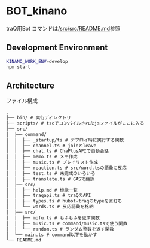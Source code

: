 # BOT_kinano

traQ用Bot
コマンドは[/src/src/README.md](src/src/README.md)参照

## Development Environment

```bash
KINANO_WORK_ENV=develop
npm start
```

## Architecture

ファイル構成

```txt
.
├── bin/ # 実行ディレクトリ
├── scripts/ # tscでコンパイルされたjsファイルがここに入る
├── src/
│  ├── command/
│  │  ├── _startup/ts # デプロイ時に実行する関数
│  │  ├── channel.ts # joinとleave
│  │  ├── chat.ts # ChaPlusAPIで自動会話
│  │  ├── memo.ts # メモ作成
│  │  ├── music.ts # プレイリスト作成
│  │  ├── reaction.ts # src/word.tsの語彙に反応
│  │  ├── test.ts # 未完成のいろいろ
│  │  ├── translate.ts # GASで翻訳
│  ├── src/
│  │  ├── help.md # 機能一覧
│  │  ├── traqapi.ts # traQのAPI
│  │  ├── types.ts # hubot-traqのtypeを直打ち
│  │  └── words.ts # 反応語彙を格納
│  ├── src/
│  │  ├── mofu.ts # もふもふを返す関数
│  │  ├── music.ts # command/music.tsで使う関数
│  │  └── random.ts # ランダム整数を返す関数
│  └── main.ts # command以下を動かす
└── README.md
```
